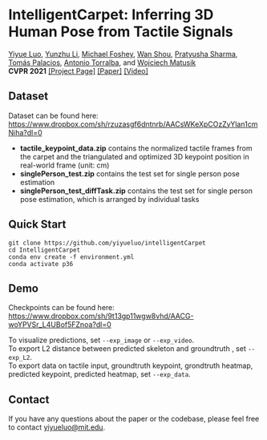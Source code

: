 # IntelligentCarpet: Inferring 3D Human Pose from Tactile Signals
[Yiyue Luo](https://yyueluo.com/), [Yunzhu Li](http://people.csail.mit.edu/liyunzhu/), [Michael Foshey](https://www.csail.mit.edu/person/michael-foshey), [Wan Shou](https://showone90.wixsite.com/show), [Pratyusha Sharma](https://pratyushasharma.github.io/), [Tomás Palacios](http://www-mtl.mit.edu/wpmu/tpalacios/), [Antonio Torralba](https://groups.csail.mit.edu/vision/torralbalab/), and [Wojciech Matusik](https://cdfg.csail.mit.edu/wojciech)   
__CVPR 2021__ [\[Project Page\]]() [\[Paper\]]() [\[Video\]]()

## Dataset
Dataset can be found here: https://www.dropbox.com/sh/rzuzasgf6dntnrb/AACsWKeXpCOzZyYlan1cmNiha?dl=0

* __tactile_keypoint_data.zip__ contains the normalized tactile frames from the carpet and the triangulated and optimized 3D keypoint position in real-world frame (unit: cm)
* __singlePerson_test.zip__ contains the test set for single person pose estimation 
* __singlePerson_test_diffTask.zip__ contains the test set for single person pose estimation, which is arranged by individual tasks

## Quick Start
````
git clone https://github.com/yiyueluo/intelligentCarpet  
cd IntelligentCarpet   
conda env create -f environment.yml   
conda activate p36   
````

## Demo
Checkpoints can be found here: https://www.dropbox.com/sh/9t13gp11wgw8vhd/AACG-woYPVSr_L4UBof5FZnoa?dl=0 

To visualize predictions, set `--exp_image` or `--exp_video`.     
To export L2 distance between predicted skeleton and groundtruth , set `--exp_L2`.   
To export data on tactile input, groundtruth keypoint, grondtruth heatmap, predicted keypoint, predicted heatmap, set `--exp_data`.     


## Contact
If you have any questions about the paper or the codebase, please feel free to contact yiyueluo@mit.edu.
